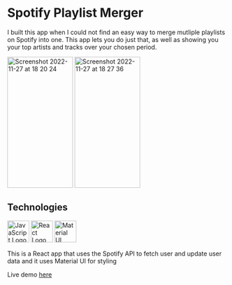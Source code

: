 # Spotify Playlist Merger

I built this app when I could not find an easy way to merge mutliple playlists on Spotify into one. This app lets you do just that, as well as showing you your top artists and tracks over your chosen period.

<img width="150" height="300" alt="Screenshot 2022-11-27 at 18 20 24" src="https://user-images.githubusercontent.com/50931982/204152779-6d46bd3b-7299-469a-9d1a-a68d4cd2426f.png"> <img width="150" height="300" alt="Screenshot 2022-11-27 at 18 27 36" src="https://user-images.githubusercontent.com/50931982/204153029-4d6c3d02-c9aa-4ebe-a461-ee4b59f6931e.png">

## Technologies

<img src="https://cdn.worldvectorlogo.com/logos/logo-javascript.svg" alt="JavaScript Logo" width="50" height="50"/> <img src="https://cdn.worldvectorlogo.com/logos/react-2.svg" alt="React Logo" width="50" height="50"/> <img src="https://cdn.worldvectorlogo.com/logos/material-ui-1.svg" alt="Material UI Logo" width="50" height="50"/>

This is a React app that uses the Spotify API to fetch user and update user data and it uses Material UI for styling

Live demo [here](https://my-top-spotify.netlify.app/)
